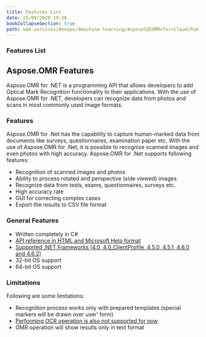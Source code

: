```yaml
---
title: Features List
date: 25/09/2020 19:38
bookCollapseSection: true
path: web-services/devops/4machine-learning/Aspose%2EOMR+for+Cloud/Public+Documentation/features-list
---
```

### Features List
## Aspose.OMR Features

Aspose.OMR for .NET is a programming API that allows developers to add Optical Mark Recognition functionality to their applications. With the use of Aspose.OMR for .NET, developers can recognize data from photos and scans in most commonly used image formats.

### Features

Aspose.OMR for .Net has the capability to capture human-marked data from documents like surveys, questionnaires, examination paper etc. With the use of Aspose.OMR for .Net, it is possible to recognize scanned images and even photos with high accuracy. Aspose.OMR for .Net supports following features:

* Recognition of scanned images and photos
* Ability to process rotated and perspective (side viewed) images
* Recognize data from tests, exams, questionnaires, surveys etc.
* High accuracy rate
* GUI for correcting complex cases
* Export the results to CSV file format

### General Features

* Written completely in C#
* <ins>API reference in HTML and Microsoft Help format</ins>
* <ins>Supported .NET Frameworks (4.0, 4.0_ClientProfile, 4.5.0, 4.5.1, 4.6.0 and 4.6.2)</ins>
* 32-bit OS support
* 64-bit OS support  
 

### Limitations

Following are some limitations:

* Recognition process works only with prepared templates (special markers will be drawn over user’ form)
* <ins>Performing OCR operation is also not supported for now</ins>
* OMR operation will show results only in text format